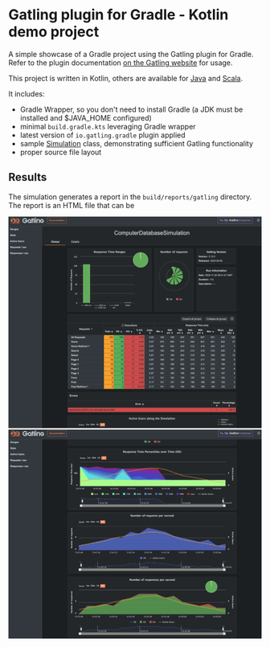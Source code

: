 Gatling plugin for Gradle - Kotlin demo project
===============================================

A simple showcase of a Gradle project using the Gatling plugin for Gradle. Refer to the plugin documentation
[on the Gatling website](https://gatling.io/docs/current/extensions/gradle_plugin/) for usage.

This project is written in Kotlin, others are available
for [Java](https://github.com/gatling/gatling-gradle-plugin-demo-java)
and [Scala](https://github.com/gatling/gatling-gradle-plugin-demo-scala).

It includes:

* Gradle Wrapper, so you don't need to install Gradle (a JDK must be installed and $JAVA_HOME configured)
* minimal `build.gradle.kts` leveraging Gradle wrapper
* latest version of `io.gatling.gradle` plugin applied
* sample [Simulation](https://gatling.io/docs/gatling/reference/current/general/concepts/#simulation) class,
  demonstrating sufficient Gatling functionality
* proper source file layout

## Results

The simulation generates a report in the `build/reports/gatling` directory. The report is an HTML file that can be

![Computer Database Simulation](doc/ComputerDatabaseSimulation.png)
![Computer Database Simulation RPS](doc/ComputerDatabaseSimulation_rps.png)

